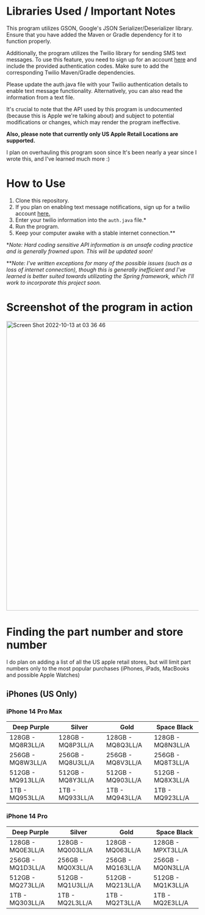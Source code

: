# Libraries Used / Important Notes

This program utilizes GSON, Google's JSON Serializer/Deserializer library. Ensure that you have added the Maven or Gradle dependency for it to function properly.

Additionally, the program utilizes the Twilio library for sending SMS text messages. To use this feature, you need to sign up for an account [here](https://www.twilio.com/) and include the provided authentication codes. Make sure to add the corresponding Twilio Maven/Gradle dependencies.

Please update the auth.java file with your Twilio authentication details to enable text message functionality. Alternatively, you can also read the information from a text file.

It's crucial to note that the API used by this program is undocumented (because this is Apple we're talking about) and subject to potential modifications or changes, which may render the program ineffective.

**Also, please note that currently only US Apple Retail Locations are supported.**

I plan on overhauling this program soon since It's been nearly a year since I wrote this, and I've learned much more :) 

# How to Use

1. Clone this repository.
2. If you plan on enabling text message notifications, sign up for a twilio account [here.](https://www.twilio.com/)
3. Enter your twilio information into the `auth.java` file.*
4. Run the program. 
5. Keep your computer awake with a stable internet connection.**

**Note: Hard coding sensitive API information is an unsafe coding practice and is generally frowned upon. This will be updated soon!*


***Note: I've written exceptions for many of the possible issues (such as a loss of internet connection), though this is generally inefficient            and I've learned is better suited towards utilizating the Spring framework, which I'll work to incorporate this project soon.*


# Screenshot of the program in action 

<img width="758" alt="Screen Shot 2022-10-13 at 03 36 46" src="https://user-images.githubusercontent.com/77137812/195533965-c90d6a31-f8c1-4f1e-afdc-d3a66fcc5256.png">

# Finding the part number and store number

I do plan on adding a list of all the US apple retail stores, but will limit part numbers only to the most popular purchases (iPhones, iPads, MacBooks and possible Apple Watches) 

## iPhones (US Only)

### iPhone 14 Pro Max

|  **Deep Purple** | **Silver**         | **Gold**          | **Space Black**   |
| ---------------- | ------------------ | ----------------- | ----------------- |
| 128GB - MQ8R3LL/A| 128GB - MQ8P3LL/A  | 128GB - MQ8Q3LL/A | 128GB - MQ8N3LL/A |
| 256GB - MQ8W3LL/A| 256GB - MQ8U3LL/A  | 256GB - MQ8V3LL/A | 256GB - MQ8T3LL/A |
| 512GB - MQ913LL/A| 512GB - MQ8Y3LL/A  | 512GB - MQ903LL/A | 512GB - MQ8X3LL/A |
| 1TB   - MQ953LL/A| 1TB - MQ933LL/A    | 1TB - MQ943LL/A   | 1TB - MQ923LL/A   |

### iPhone 14 Pro

|  **Deep Purple** | **Silver**         | **Gold**          | **Space Black**   |
| ---------------- | ------------------ | ----------------- | ----------------- |
| 128GB - MQ0E3LL/A| 128GB - MQ003LL/A  | 128GB - MQ063LL/A | 128GB - MPXT3LL/A |
| 256GB - MQ1D3LL/A| 256GB - MQ0X3LL/A | 256GB - MQ163LL/A | 256GB - MQ0N3LL/A |
| 512GB - MQ273LL/A| 512GB - MQ1U3LL/A  | 512GB - MQ213LL/A | 512GB - MQ1K3LL/A |
| 1TB   - MQ303LL/A| 1TB - MQ2L3LL/A    | 1TB - MQ2T3LL/A   | 1TB - MQ2E3LL/A   |






